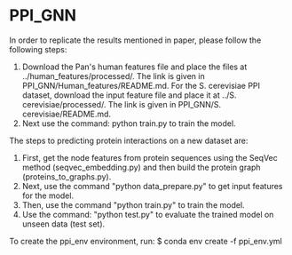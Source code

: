 # PPI_GNN
In order to replicate the results mentioned in paper, please follow the following steps:
  1. Download the Pan's human features file and place the files at ../human_features/processed/. The link is given in PPI_GNN/Human_features/README.md. For the S.      cerevisiae PPI dataset, download the input feature file and place it at ../S. cerevisiae/processed/. The link is given in PPI_GNN/S. cerevisiae/README.md.
  2. Next use the command: python train.py to train the model.


The steps to predicting protein interactions on a new dataset are:
  1. First, get the node features from protein sequences using the SeqVec method (seqvec_embedding.py) and then build the protein graph (proteins_to_graphs.py).
  2. Next, use the command "python data_prepare.py" to get input features for the model.
  3. Then, use the command "python train.py" to train the model.
  4. Use the command: "python test.py" to evaluate the trained model on unseen data (test set).

To create the ppi_env environment, run:
$ conda env create -f ppi_env.yml
